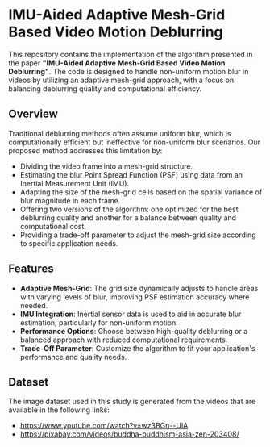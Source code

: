 # IMU-Aided Adaptive Mesh-Grid Based Video Motion Deblurring

This repository contains the implementation of the algorithm presented in the paper **"IMU-Aided Adaptive Mesh-Grid Based Video Motion Deblurring"**. The code is designed to handle non-uniform motion blur in videos by utilizing an adaptive mesh-grid approach, with a focus on balancing deblurring quality and computational efficiency.

## Overview

Traditional deblurring methods often assume uniform blur, which is computationally efficient but ineffective for non-uniform blur scenarios. Our proposed method addresses this limitation by:

- Dividing the video frame into a mesh-grid structure.
- Estimating the blur Point Spread Function (PSF) using data from an Inertial Measurement Unit (IMU).
- Adapting the size of the mesh-grid cells based on the spatial variance of blur magnitude in each frame.
- Offering two versions of the algorithm: one optimized for the best deblurring quality and another for a balance between quality and computational cost.
- Providing a trade-off parameter to adjust the mesh-grid size according to specific application needs.

## Features

- **Adaptive Mesh-Grid**: The grid size dynamically adjusts to handle areas with varying levels of blur, improving PSF estimation accuracy where needed.
- **IMU Integration**: Inertial sensor data is used to aid in accurate blur estimation, particularly for non-uniform motion.
- **Performance Options**: Choose between high-quality deblurring or a balanced approach with reduced computational requirements.
- **Trade-Off Parameter**: Customize the algorithm to fit your application's performance and quality needs.

## Dataset

The image dataset used in this study is generated from the videos that are available in the following links:
- https://www.youtube.com/watch?v=wz3BGn--UIA
- https://pixabay.com/videos/buddha-buddhism-asia-zen-203408/
